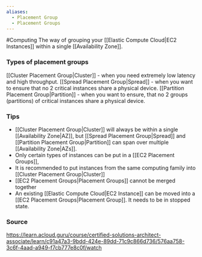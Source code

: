```yaml
---
aliases:
  - Placement Group
  - Placement Groups
---
```

#Computing 
The way of grouping your [[Elastic Compute Cloud|EC2 Instances]] within a single [[Availability Zone]].
### Types of placement groups
[[Cluster Placement Group|Cluster]] - when you need extremely low latency and high throughput.
[[Spread Placement Group|Spread]] - when you want to ensure that no 2 critical instances share a physical device.
[[Partition Placement Group|Partition]] - when you want to ensure, that no 2 groups (partitions) of critical instances share a physical device.
### Tips
* [[Cluster Placement Group|Cluster]] will always be within a single [[Availability Zone|AZ]], but [[Spread Placement Group|Spread]] and [[Partition Placement Group|Partition]] can span over multiple [[Availability Zone|AZs]].
* Only certain types of instances can be put in a [[EC2 Placement Groups]],
* It is recommended to put instances from the same computing family into [[Cluster Placement Group|Cluster]]
* [[EC2 Placement Groups|Placement Groups]] cannot be merged together
* An existing [[Elastic Compute Cloud|EC2 Instance]] can be moved into a [[EC2 Placement Groups|Placement Group]]. It needs to be in stopped state.
### Source
https://learn.acloud.guru/course/certified-solutions-architect-associate/learn/c91a47a3-9bdd-424e-89dd-71c9c866d736/576aa758-3c6f-4aad-a949-f7cb777e8c0f/watch